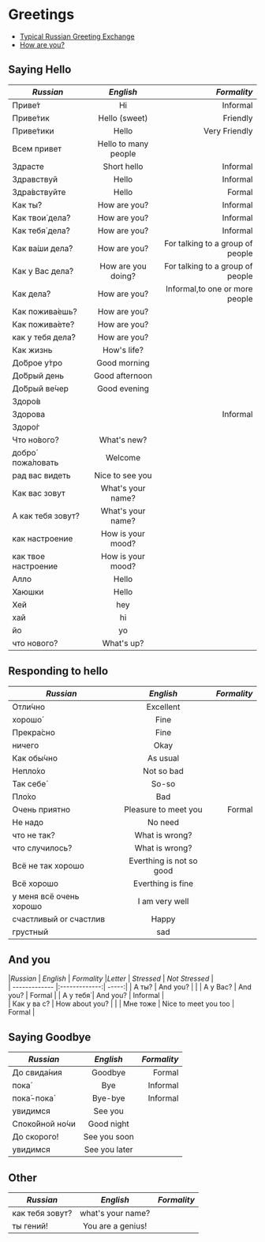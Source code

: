 # Greetings

* [Typical Russian Greeting Exchange](https://www.duolingo.com/comment/27520491)
* [How are you?](https://www.duolingo.com/comment/27664192)

## Saying Hello 

|*Russian* | *English* |  *Formality* 
| ------------- |:-------------:| -----:|
| Приве́т              | Hi                   | Informal       |  
| Приве́тик            | Hello (sweet)        | Friendly       |
| Приве́тики           | Hello                |   Very Friendly|
| Всем привет         | Hello to many people ||
| Здрасте             | Short hello          | Informal |
| Здравствуй          | Hello                | Informal|
| Здра́вствуйте        | Hello                | Formal|
| Как ты́?             | How are you?         |Informal  |
| Как твои́ дела́?      | How are you?         |Informal |
| Как тебя́ дела́?      | How are you?         |Informal |
| Как ва́ши дела́?      | How are you?         |For talking to a group of people | 
| Как у Вас дела́?     | How are you doing?   |For talking to a group of people|
| Как дела́?           | How are you?         | Informal,to one or more people |
| Как пожива́ешь?      | How are you?         ||
| Как пожива́ете?      | How are you?         ||
| как у тебя дела́?    | How are you?          ||
| Как жизнь           | How's life?          ||
| До́брое у́тро         | Good morning         ||
| До́брый день         | Good afternoon       ||
| До́брый ве́чер        | Good evening         ||
| Здоро́в              |                      ||
| Здорова             |                      | Informal |
| Здоро́г              |                      ||
| Что но́вого?	       | What's new?          ||	
| добро́ пожа́ловать    | Welcome              ||
| рад вас видеть      | Nice to see you      ||
| Как вас зовут       | What's your name?    ||
| А как тебя зовут?   | What's your name?    ||
| как настроение      | How is your mood?    ||
| как твое настроение | How is your mood?    ||
| Алло                | Hello                ||
| Хаюшки              | Hello                ||
| Хей                 | hey                  || 
| хай                 | hi                   ||
| йо                  | yo                   ||
| что нового?         | What's up?           ||

## Responding to hello

|*Russian* | *English* |  *Formality* 
| ------------- |:-------------:| -----:|
| Отли́чно                 | Excellent     ||
| хорошо́                  | Fine          ||	
| Прекра́сно  	           | Fine          ||
| ничего                  | Okay          ||
| Как обы́чно              |  	As usual   ||	
| Непло́хо                  | Not so bad    ||	
| Так себе́                |	So-so      ||	
| Пло́хо	               | Bad           ||
| Очень приятно           | Pleasure to meet you | Formal |
| Не надо                 | No need                  |          |
| что не так?             | What is wrong?           ||
| что случилось?          | What is wrong? ||         
| Всё не так хорошо       | Everthing is not so good ||
| Всё хорошо              | Everthing is fine       ||
| у меня всё очень хорошо | I am very  well| |
| счастливый or счастлив  | Happy           ||
| грустный                | sad ||

## And you
|*Russian* | *English* |  *Formality* 
|*Letter* | *Stressed* | *Not Stressed*   |    
| ------------- |:-------------:| -----:|
| А ты?	          | And you?	   |          |
| А у Вас?	      | And you?       | Formal   |	
| А у тебя́	       | And you?       | Informal | 	
| Как у ва с?     | How about you? |          |
| Мне тоже        | Nice to meet you too | Formal |

## Saying Goodbye

|*Russian* | *English* |  *Formality* 
| ------------- |:-------------:| -----:|
| До свида́ния      | Goodbye            | Formal   | 
| пока́             | Bye                | Informal |
| пока́-пока́        | Bye-bye            | Informal |
| увидимся         | See you            |          | 
| Споко́йной но́чи   | Good night         |          |  
| До скорого!      | See you soon       |          |
| увидимся         | See you later      |          |

## Other

|*Russian* | *English* |  *Formality* 
| ------------- |:-------------:| -----:|
| как тебя зовут? | what's your name? || 
| ты гений!       | You are a genius! ||

